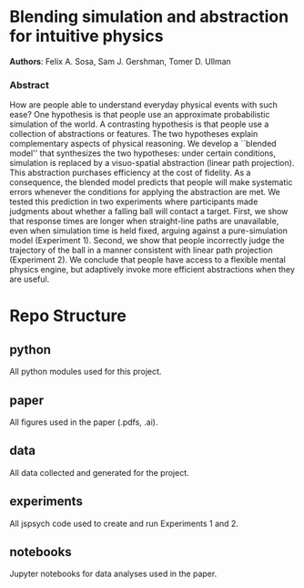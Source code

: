 # Blending simulation and abstraction for intuitive physics
**Authors**: Felix A. Sosa, Sam J. Gershman, Tomer D. Ullman

### Abstract
How are people able to understand everyday physical events with such ease? One hypothesis is that people use an approximate probabilistic simulation of the world. A contrasting hypothesis is that people use a collection of abstractions or features. The two hypotheses explain complementary aspects of physical reasoning. We develop a ``blended model'' that synthesizes the two hypotheses: under certain conditions, simulation is replaced by a visuo-spatial abstraction (linear path projection). This abstraction purchases efficiency at the cost of fidelity. As a consequence, the blended model predicts that people will make systematic errors whenever the conditions for applying the abstraction are met. We tested this prediction in two experiments where participants made judgments about whether a falling ball will contact a target. First,  we show that response times are longer when straight-line paths are unavailable, even when simulation time is held fixed, arguing against a pure-simulation model (Experiment 1). Second, we show that people incorrectly judge the trajectory of the ball in a manner consistent with linear path projection (Experiment 2). We conclude that people have access to a flexible mental physics engine, but adaptively invoke more efficient abstractions when they are useful.

# Repo Structure

<PUT TREE HERE>

## python
All python modules used for this project.

## paper
All figures used in the paper (.pdfs, .ai).

## data
All data collected and generated for the project.

## experiments
All jspsych code used to create and run Experiments 1 and 2.

## notebooks
Jupyter notebooks for data analyses used in the paper.